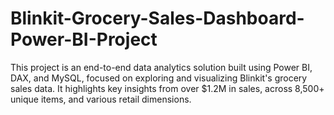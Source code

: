 # Blinkit-Grocery-Sales-Dashboard-Power-BI-Project
This project is an end-to-end data analytics solution built using Power BI, DAX, and MySQL, focused on exploring and visualizing Blinkit's grocery sales data. It highlights key insights from over $1.2M in sales, across 8,500+ unique items, and various retail dimensions.
